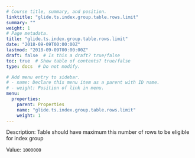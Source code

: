```yaml
---
# Course title, summary, and position.
linktitle: "glide.ts.index.group.table.rows.limit"
summary: ""
weight: 1
# Page metadata.
title: "glide.ts.index.group.table.rows.limit"
date: "2018-09-09T00:00:00Z"
lastmod: "2018-09-09T00:00:00Z"
draft: false  # Is this a draft? true/false
toc: true  # Show table of contents? true/false
type: docs  # Do not modify.

# Add menu entry to sidebar.
# - name: Declare this menu item as a parent with ID name.
# - weight: Position of link in menu.
menu:
  properties:
    parent: Properties
    name: "glide.ts.index.group.table.rows.limit"
    weight: 1
---
```


Description: Table should have maximum this number of rows to be eligible for index group


Value: `1000000`